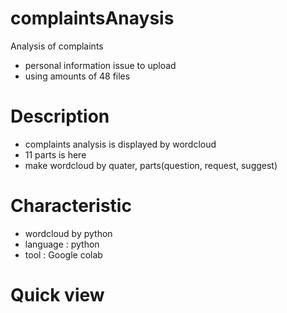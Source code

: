 # complaintsAnaysis
Analysis of complaints
- personal information issue to upload
- using amounts of 48 files 
# Description
- complaints analysis is displayed by wordcloud
- 11 parts is here
- make wordcloud by quater, parts(question, request, suggest)
# Characteristic
- wordcloud by python
- language : python
- tool : Google colab
# Quick view
